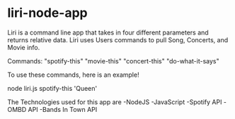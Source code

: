 # liri-node-app

Liri is a command line app that takes in four different parameters and returns relative data. Liri uses Users commands to pull Song, Concerts, and Movie info.

Commands:
    "spotify-this"
    "movie-this"
    "concert-this"
    "do-what-it-says"
    
To use these commands, here is an example!

node liri.js spotify-this 'Queen'

The Technologies used for this app are
    -NodeJS
    -JavaScript
    -Spotify API
    -OMBD API
    -Bands In Town API
    
